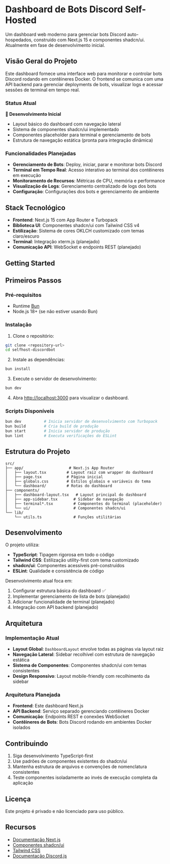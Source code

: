 # Dashboard de Bots Discord Self-Hosted

Um dashboard web moderno para gerenciar bots Discord auto-hospedados, construído com Next.js 15 e componentes shadcn/ui. Atualmente em fase de desenvolvimento inicial.

## Visão Geral do Projeto

Este dashboard fornece uma interface web para monitorar e controlar bots Discord rodando em contêineres Docker. O frontend se comunica com uma API backend para gerenciar deployments de bots, visualizar logs e acessar sessões de terminal em tempo real.

### Status Atual

**🚧 Desenvolvimento Inicial**

- Layout básico do dashboard com navegação lateral
- Sistema de componentes shadcn/ui implementado
- Componentes placeholder para terminal e gerenciamento de bots
- Estrutura de navegação estática (pronta para integração dinâmica)

### Funcionalidades Planejadas

- **Gerenciamento de Bots**: Deploy, iniciar, parar e monitorar bots Discord
- **Terminal em Tempo Real**: Acesso interativo ao terminal dos contêineres em execução
- **Monitoramento de Recursos**: Métricas de CPU, memória e performance
- **Visualização de Logs**: Gerenciamento centralizado de logs dos bots
- **Configuração**: Configurações dos bots e gerenciamento de ambiente

## Stack Tecnológico

- **Frontend**: Next.js 15 com App Router e Turbopack
- **Biblioteca UI**: Componentes shadcn/ui com Tailwind CSS v4
- **Estilização**: Sistema de cores OKLCH customizado com temas claro/escuro
- **Terminal**: Integração xterm.js (planejado)
- **Comunicação API**: WebSocket e endpoints REST (planejado)

## Getting Started

## Primeiros Passos

### Pré-requisitos

- Runtime [Bun](https://bun.sh/)
- Node.js 18+ (se não estiver usando Bun)

### Instalação

1. Clone o repositório:

```bash
git clone <repository-url>
cd selfhost-discordbot
```

2. Instale as dependências:

```bash
bun install
```

3. Execute o servidor de desenvolvimento:

```bash
bun dev
```

4. Abra [http://localhost:3000](http://localhost:3000) para visualizar o dashboard.

### Scripts Disponíveis

```bash
bun dev          # Inicia servidor de desenvolvimento com Turbopack
bun build        # Cria build de produção
bun start        # Inicia servidor de produção
bun lint         # Executa verificações do ESLint
```

## Estrutura do Projeto

```
src/
├── app/                    # Next.js App Router
│   ├── layout.tsx         # Layout raiz com wrapper do dashboard
│   ├── page.tsx           # Página inicial
│   ├── globals.css        # Estilos globais e variáveis do tema
│   └── dashboard/         # Rotas do dashboard
├── components/
│   ├── dashboard-layout.tsx   # Layout principal do dashboard
│   ├── app-sidebar.tsx       # Sidebar de navegação
│   ├── terminal*.tsx         # Componentes do terminal (placeholder)
│   └── ui/                   # Componentes shadcn/ui
└── lib/
    └── utils.ts              # Funções utilitárias
```

## Desenvolvimento

O projeto utiliza:

- **TypeScript**: Tipagem rigorosa em todo o código
- **Tailwind CSS**: Estilização utility-first com tema customizado
- **shadcn/ui**: Componentes acessíveis pré-construídos
- **ESLint**: Qualidade e consistência de código

Desenvolvimento atual foca em:

1. Configurar estrutura básica do dashboard ✅
2. Implementar gerenciamento de lista de bots (planejado)
3. Adicionar funcionalidade de terminal (planejado)
4. Integração com API backend (planejado)

## Arquitetura

### Implementação Atual

- **Layout Global**: `DashboardLayout` envolve todas as páginas via layout raiz
- **Navegação Lateral**: Sidebar recolhível com estrutura de navegação estática
- **Sistema de Componentes**: Componentes shadcn/ui com temas consistentes
- **Design Responsivo**: Layout mobile-friendly com recolhimento da sidebar

### Arquitetura Planejada

- **Frontend**: Este dashboard Next.js
- **API Backend**: Serviço separado gerenciando contêineres Docker
- **Comunicação**: Endpoints REST e conexões WebSocket
- **Contêineres de Bots**: Bots Discord rodando em ambientes Docker isolados

## Contribuindo

1. Siga desenvolvimento TypeScript-first
2. Use padrões de componentes existentes do shadcn/ui
3. Mantenha estrutura de arquivos e convenções de nomenclatura consistentes
4. Teste componentes isoladamente ao invés de execução completa da aplicação

## Licença

Este projeto é privado e não licenciado para uso público.

## Recursos

- [Documentação Next.js](https://nextjs.org/docs)
- [Componentes shadcn/ui](https://ui.shadcn.com/)
- [Tailwind CSS](https://tailwindcss.com/)
- [Documentação Discord.js](https://discord.js.org/)
